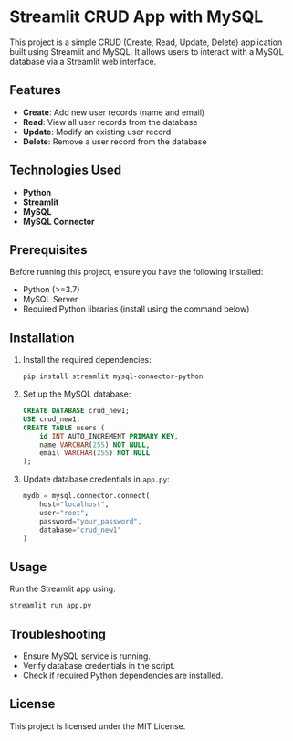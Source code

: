 # Streamlit CRUD App with MySQL

This project is a simple CRUD (Create, Read, Update, Delete) application built using Streamlit and MySQL. It allows users to interact with a MySQL database via a Streamlit web interface.

## Features
- **Create**: Add new user records (name and email)
- **Read**: View all user records from the database
- **Update**: Modify an existing user record
- **Delete**: Remove a user record from the database

## Technologies Used
- **Python**
- **Streamlit**
- **MySQL**
- **MySQL Connector**

## Prerequisites
Before running this project, ensure you have the following installed:
- Python (>=3.7)
- MySQL Server
- Required Python libraries (install using the command below)

## Installation


1. Install the required dependencies:
   ```bash
   pip install streamlit mysql-connector-python
   ```

2. Set up the MySQL database:
   ```sql
   CREATE DATABASE crud_new1;
   USE crud_new1;
   CREATE TABLE users (
       id INT AUTO_INCREMENT PRIMARY KEY,
       name VARCHAR(255) NOT NULL,
       email VARCHAR(255) NOT NULL
   );
   ```

4. Update database credentials in `app.py`:
   ```python
   mydb = mysql.connector.connect(
       host="localhost",
       user="root",
       password="your_password",
       database="crud_new1"
   )
   ```

## Usage
Run the Streamlit app using:
```bash
streamlit run app.py
```

## Troubleshooting
- Ensure MySQL service is running.
- Verify database credentials in the script.
- Check if required Python dependencies are installed.

## License
This project is licensed under the MIT License.

